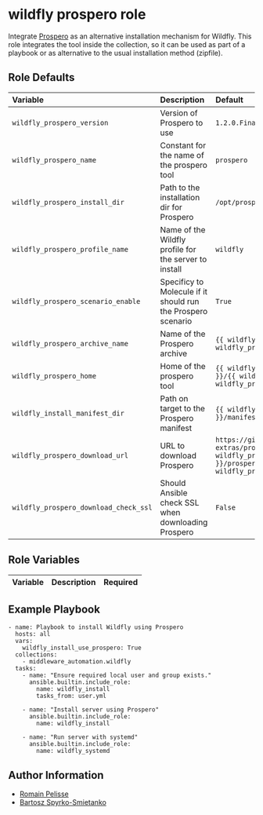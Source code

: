 wildfly prospero role
=====================

Integrate [Prospero](https://www.wildfly.org/news/2023/04/05/prospero/) as an alternative installation mechanism for Wildfly. This role integrates the tool inside the collection, so it can be used as part of a playbook or as alternative to the usual installation method (zipfile).

<!--start argument_specs-->
Role Defaults
-------------

| Variable | Description | Default |
|:---------|:------------|:--------|
|`wildfly_prospero_version`| Version of Prospero to use | `1.2.0.Final` |
|`wildfly_prospero_name`| Constant for the name of the prospero tool | `prospero` |
|`wildfly_prospero_install_dir`| Path to the installation dir for Prospero | `/opt/prospero` |
|`wildfly_prospero_profile_name`| Name of the Wildfly profile for the server to install | `wildfly` |
|`wildfly_prospero_scenario_enable`| Specificy to Molecule if it should run the Prospero scenario | `True` |
|`wildfly_prospero_archive_name`| Name of the Prospero archive | `{{ wildfly_prospero_name }}-{{ wildfly_prospero_version }}.zip` |
|`wildfly_prospero_home`| Home of the prospero tool | `{{ wildfly_prospero_install_dir }}/{{ wildfly_prospero_name }}-{{ wildfly_prospero_version }}` |
|`wildfly_install_manifest_dir`| Path on target to the Prospero manifest | `{{ wildfly_install_workdir }}/manifest` |
|`wildfly_prospero_download_url`| URL to download Prospero | `https://github.com/wildfly-extras/prospero/releases/download/{{ wildfly_prospero_version }}/prospero-{{ wildfly_prospero_version }}.zip` |
|`wildfly_prospero_download_check_ssl`| Should Ansible check SSL when downloading Prospero | `False` |
<!--end argument_specs-->


Role Variables
--------------

| Variable | Description | Required |
|:---------|:------------|:--------|

Example Playbook
----------------

```
- name: Playbook to install Wildfly using Prospero
  hosts: all
  vars:
    wildfly_install_use_prospero: True
  collections:
    - middleware_automation.wildfly
  tasks:
    - name: "Ensure required local user and group exists."
      ansible.builtin.include_role:
        name: wildfly_install
        tasks_from: user.yml

    - name: "Install server using Prospero"
      ansible.builtin.include_role:
        name: wildfly_install

    - name: "Run server with systemd"
      ansible.builtin.include_role:
        name: wildfly_systemd
```

Author Information
------------------

* [Romain Pelisse](https://github.com/rpelisse)
* [Bartosz Spyrko-Smietanko](https://github.com/spyrkob)
